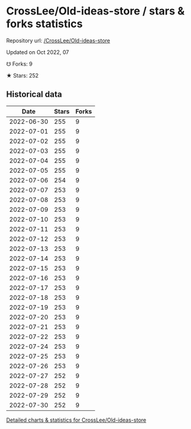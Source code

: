 # CrossLee/Old-ideas-store / stars & forks statistics

Repository url: [/CrossLee/Old-ideas-store](https://github.com/CrossLee/Old-ideas-store)

Updated on Oct 2022, 07

☋ Forks: 9

★ Stars: 252

## Historical data
| Date | Stars | Forks |
|------|-------|-------|
| 2022-06-30 | 255 | 9 | 
| 2022-07-01 | 255 | 9 | 
| 2022-07-02 | 255 | 9 | 
| 2022-07-03 | 255 | 9 | 
| 2022-07-04 | 255 | 9 | 
| 2022-07-05 | 255 | 9 | 
| 2022-07-06 | 254 | 9 | 
| 2022-07-07 | 253 | 9 | 
| 2022-07-08 | 253 | 9 | 
| 2022-07-09 | 253 | 9 | 
| 2022-07-10 | 253 | 9 | 
| 2022-07-11 | 253 | 9 | 
| 2022-07-12 | 253 | 9 | 
| 2022-07-13 | 253 | 9 | 
| 2022-07-14 | 253 | 9 | 
| 2022-07-15 | 253 | 9 | 
| 2022-07-16 | 253 | 9 | 
| 2022-07-17 | 253 | 9 | 
| 2022-07-18 | 253 | 9 | 
| 2022-07-19 | 253 | 9 | 
| 2022-07-20 | 253 | 9 | 
| 2022-07-21 | 253 | 9 | 
| 2022-07-22 | 253 | 9 | 
| 2022-07-24 | 253 | 9 | 
| 2022-07-25 | 253 | 9 | 
| 2022-07-26 | 253 | 9 | 
| 2022-07-27 | 252 | 9 | 
| 2022-07-28 | 252 | 9 | 
| 2022-07-29 | 252 | 9 | 
| 2022-07-30 | 252 | 9 | 


[Detailed charts & statistics for CrossLee/Old-ideas-store](https://reviewgithub.com/rep/CrossLee/Old-ideas-store)
